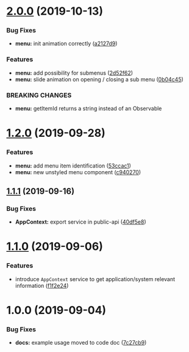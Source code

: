 # [2.0.0](https://github.com/swiss-itlabs/ng-utils/compare/v1.2.0...v2.0.0) (2019-10-13)


### Bug Fixes

* **menu:** init animation correctly ([a2127d9](https://github.com/swiss-itlabs/ng-utils/commit/a2127d92e7bf93b55cd155004441d86269d1a1f4))


### Features

* **menu:** add possibility for submenus ([2d52f62](https://github.com/swiss-itlabs/ng-utils/commit/2d52f62dceaab2955dd7ec13649abb3cd7e2d4aa))
* **menu:** slide animation on opening / closing a sub menu ([0b04c45](https://github.com/swiss-itlabs/ng-utils/commit/0b04c45ce288e509c41649738b72c5dedc34732e))


### BREAKING CHANGES

* **menu:** getItemId returns a string instead of an Observable<string>

# [1.2.0](https://github.com/swiss-itlabs/ng-utils/compare/v1.1.1...v1.2.0) (2019-09-28)


### Features

* **menu:** add menu item identification ([53ccac1](https://github.com/swiss-itlabs/ng-utils/commit/53ccac1))
* **menu:** new unstyled menu component ([c940270](https://github.com/swiss-itlabs/ng-utils/commit/c940270))

## [1.1.1](https://github.com/swiss-itlabs/ng-utils/compare/v1.1.0...v1.1.1) (2019-09-16)


### Bug Fixes

* **AppContext:** export service in public-api ([40df5e8](https://github.com/swiss-itlabs/ng-utils/commit/40df5e8))

# [1.1.0](https://github.com/swiss-itlabs/ng-utils/compare/v1.0.0...v1.1.0) (2019-09-06)


### Features

* introduce `AppContext` service to get application/system relevant information ([f1f2e24](https://github.com/swiss-itlabs/ng-utils/commit/f1f2e24))

# 1.0.0 (2019-09-04)


### Bug Fixes

* **docs:** example usage moved to code doc ([7c27cb9](https://github.com/swiss-itlabs/ng-utils/commit/7c27cb9))
